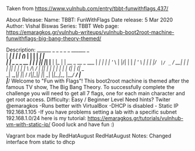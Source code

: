 Taken from https://www.vulnhub.com/entry/tbbt-funwithflags,437/ 

About Release:
    Name: TBBT: FunWithFlags
    Date release: 5 Mar 2020
    Author: Vishal Biswas
    Series: TBBT
    Web page: https://emaragkos.gr/vulnhub-writeups/vulnhub-boot2root-machine-funwithflags-big-bang-theory-themed/

Description:
    ______             _    _ _ _   _      ______ _                 
    |  ___|           | |  | (_) | | |     |  ___| |                
    | |_ _   _ _ __   | |  | |_| |_| |__   | |_  | | __ _  __ _ ___ 
    |  _| | | | '_ \  | |/\| | | __| '_ \  |  _| | |/ _` |/ _` / __|
    | | | |_| | | | | \  /\  / | |_| | | | | |   | | (_| | (_| \__ \
    \_|  \__,_|_| |_|  \/  \/|_|\__|_| |_| \_|   |_|\__,_|\__, |___/
                                                           __/ |    
                                                          |___/
    Welcome to "Fun with Flags"!
    This boot2root machine is themed after the famous TV show, The Big Bang Theory.
    To successfully complete the challenge you will need to get all 7 flags, one for each
    main character and get root access.
    Difficulty: Easy / Beginner Level
    Need hints? Twiter @emaragkos
    -Runs better with VirtualBox -DHCP is disabled - Static IP 192.168.1.105 -If you have problems setting a lab with a specific subnet 192.168.1.0/24
    here is my tutorial: https://emaragkos.gr/tutorials/vulnhub-vm-with-static-ip/
    Good luck and have fun :)

Vagrant box made by RedHatAugust
RedHatAugust Notes:
    Changed interface from static to dhcp
